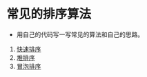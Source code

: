 # 常见的排序算法
* 用自己的代码写一写常见的算法和自己的思路。

1. [快速排序](https://github.com/KangXueLiang/sort-algorithms/blob/master/quick%20sort.md)
2. [堆排序](https://github.com/KangXueLiang/sort-algorithms/blob/master/heap%20sort.md)
3. [冒泡排序](https://github.com/KangXueLiang/sort-algorithms/blob/master/bubble%20sort.md) 
